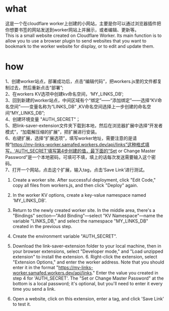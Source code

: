 # what
这是一个在cloudflare worker上创建的小网站，主要是你可以通过浏览器插件把你想要书签的网站发送到worker网站上并展示，或者编辑、更新等。  
This is a small website created on Cloudflare Worker. Its main function is to allow you to use a browser plugin to send websites that you want to bookmark to the worker website for display, or to edit and update them.  

# how

1、创建worker站点，部署成功后，点击“编辑代码”，把workers.js里的文件都复制过去，然后重新点击“部署”;  
2、在workers KV选项中创建kv命名空间，‘MY_LINKS_DB’;  
3、回到新建的worker站点，中间区域有个“绑定”——“添加绑定”——选择“KV命名空间”——变量名称为“LINKS_DB” ,KV命名空间选择上一步创建的命名空间“MY_LINKS_DB”;  
4、创建环境变量 "AUTH_SECRET"；  
5、把link-saver-extension文件夹下载到本地，然后在浏览器扩展中选择“开发者模式”，“加载解压缩的扩展”，把扩展进行安装。  
6、右键扩展，选择“扩展选项”，填写worker地址，需要注意的是请按“https://my-links-worker.samafed.workers.dev/api/links”这种格式填写，‘AUTH_SECRET’填写第4步创建的值，最下面的“Set or Change Master Password”是一个本地密码，可填可不填，填上的话每次发送需要输入这个密码。  
7、打开一个网站，点击这个扩展，输入tag，点击‘Save Link’进行测试。  


1. Create a worker site. After successful deployment, click "Edit Code," copy all files from workers.js, and then click "Deploy" again.

2. In the worker KV options, create a key-value namespace named 'MY_LINKS_DB'.

3. Return to the newly created worker site. In the middle area, there's a "Bindings" section—"Add Binding"—select "KV Namespace"—name the variable "LINKS_DB," and select the namespace "MY_LINKS_DB" created in the previous step.

4. Create the environment variable "AUTH_SECRET".

5. Download the link-saver-extension folder to your local machine, then in your browser extensions, select "Developer mode," and "Load unzipped extension" to install the extension. 6. Right-click the extension, select "Extension Options," and enter the worker address. Note that you should enter it in the format "https://my-links-worker.samafed.workers.dev/api/links." Enter the value you created in step 4 for 'AUTH_SECRET'. The "Set or Change Master Password" at the bottom is a local password; it's optional, but you'll need to enter it every time you send a link.

7. Open a website, click on this extension, enter a tag, and click 'Save Link' to test it.
